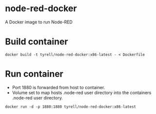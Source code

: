 # node-red-docker
A Docker image to run Node-RED

# Build container
`docker build -t tyrell/node-red-docker:x86-latest - < Dockerfile`

# Run container

- Port 1880 is forwarded from host to container.
- Volume set to map hosts .node-red user directory into the containers .node-red user directory.

`docker run -d -p 1880:1880 tyrell/node-red-docker:x86-latest`
